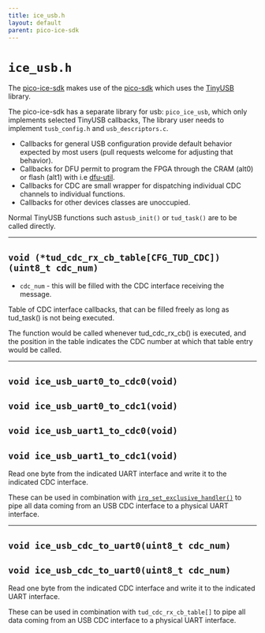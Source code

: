 ```yaml
---
title: ice_usb.h
layout: default
parent: pico-ice-sdk
---
```


# `ice_usb.h`

The [pico-ice-sdk](https://github.com/tinyvision-ai-inc/pico-ice-sdk/) makes use of
the [pico-sdk](https://github.com/raspberrypi/pico-sdk/) which uses
the [TinyUSB](https://github.com/hathach/tinyusb) library.

The pico-ice-sdk has a separate library for usb: `pico_ice_usb`, which only implements selected TinyUSB callbacks,
The library user needs to implement `tusb_config.h` and `usb_descriptors.c`.

* Callbacks for general USB configuration provide default behavior expected by most users
  (pull requests welcome for adjusting that behavior).
* Callbacks for DFU permit to program the FPGA through the CRAM (alt0) or flash (alt1) with i.e
[dfu-util](https://dfu-util.sourceforge.net/).
* Callbacks for CDC are small wrapper for dispatching individual CDC channels to individual functions.
* Callbacks for other devices classes are unoccupied.

Normal TinyUSB functions such as`tusb_init()` or `tud_task()` are to be called directly.

---

## `void (*tud_cdc_rx_cb_table[CFG_TUD_CDC])(uint8_t cdc_num)`

* `cdc_num` - this will be filled with the CDC interface receiving the message.

Table of CDC interface callbacks, that can be filled freely as long as tud_task() is not being executed.

The function would be called whenever tud_cdc_rx_cb() is executed,
and the position in the table indicates the CDC number at which that table entry would be called.

---

## `void ice_usb_uart0_to_cdc0(void)`
## `void ice_usb_uart0_to_cdc1(void)`
## `void ice_usb_uart1_to_cdc0(void)`
## `void ice_usb_uart1_to_cdc1(void)`

Read one byte from the indicated UART interface and write it to the indicated CDC interface.

These can be used in combination with
[`irq_set_exclusive_handler()`](https://raspberrypi.github.io/pico-sdk-doxygen/group__hardware__irq.html#gafffd448ba2d2eef5b355b88180aefe7f)
to pipe all data coming from an USB CDC interface to a physical UART interface.

---

## `void ice_usb_cdc_to_uart0(uint8_t cdc_num)`
## `void ice_usb_cdc_to_uart0(uint8_t cdc_num)`

Read one byte from the indicated CDC interface and write it to the indicated UART interface.

These can be used in combination with `tud_cdc_rx_cb_table[]`
to pipe all data coming from an USB CDC interface to a physical UART interface.
